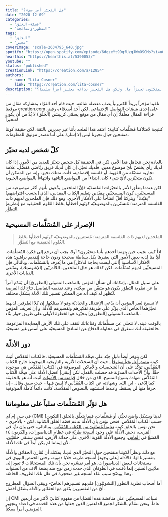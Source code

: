 ```yaml
---
title: "هل التحيّز أمر سيء؟"
date: "2020-12-09"
categories:
  - "قضيّة-الخلق"
  - "التطور-ونتائجه"
tags:
  - "الخلق"
  - "تحيز"
coverImage: "scale-2634795_640.jpg"
spotify: "https://open.spotify.com/episode/6dqzeYt9DqfUzqJWmOSOMs?si=uQEa2SwrRYGg2hDGIObh9A"
hearthis: "https://hearthis.at/5390053/"
youtube: ""
status: "published"
creationLink: "https://creation.com/a/12854"
authors:
  - name: "Lita Cosner"
    link: "https://creation.com/lita-cosner"
description: "إن جميع الأشخاص يمتكلون تحيزاً ما. ولكن هل التحيز بذاته يعتبر أمراً سلبياً؟"
---
```


تلقينا مؤخراً بريداً الكترونياً يصف معضلة شائعة. حيث قام أحد القرّاء بمشاركة مقال من موقعنا creation.com على إحدى مَنصّات التواصل الإجتماعي. لكن أحد أصدقاءه رفض قراءة المقال معلّقاً: إن أي مقال من موقع يسمّى كرييشن (الخَلْق) لا بُدَّ من أن يكون متحيزاًّ!

كنتيجة لامتلاكنا مُسَلَّمات كتابية؛ اعتقد هذا الملحد بأننا غير جديرين بالثقة، لكن حقيقة كوننا منفتحين حيال تحيزنا ليس إلا إشارة على أننا مصدر موثوق للمعلومات.

## كلّ شخص لديه تحيّز

بالعادة نحن نتجاهل هذا الأمر، لكن في الحقيقة كل شخص يتحيّز للعديد من الأمور. إذا كان لديك رأي يختصّ بأيّ موضوع معين، فلديك تحيّز. إن كان لديك فريق ريّاضي مُفضَّل، علامة تجارية مفضّلة من القهوة، أو فلسفة إقتصادية، فأنت تمتلك تحيز. وإنه من الممكن أن نكون متحيّزين لأيّ شيء كان، ابتداءاً من المواضيع التافهة وانتهاءاً بالمواضيع الحيوية.

لكن عندما يتعلّق الأمر بالتحيّزات الفلسفيّة فإنَّ الملحدين يدَّعون بأنهم أكثر موضوعية من المسيحيّين، كون المسيحيّين مقيّدين بتعليم الكتاب المقدس، الذي \[بحسب افتراضهم\] ”يقيّدنا“ ويتركنا أقلّ انفتاحاً على الأفكار الأخرى. ومع ذلك فإن الملحدين لديهم ذات الفلسفة المتزمتة؛ مُتستّرين بالموضوعيّة كونَهم أخطأوا بخَلط العُلوم الحقيقية مع \[نظرية\] التطوُّر.

## الإصرار على المُسَلَّمات المسيحية

> الملحدين لديهم ذات الفلسفة المتزمتة؛ مُستترين بالموضوعيّة كونَهم أخطأوا بخَلط العُلوم الحقيقية مع التطوُّر.

اذاُ كيف نجيب حين يتهمنا أحدهم بأننا متحيّزون؟ أولا، يجب أن نرجع إلى فكرة المُسَلَّمات. أيٌّ منا لديه بعض الأمور التي يعتبرها بكل بساطة صحيحة ودون حاجة لتقديم براهين؛ هذه الأفكار الأساسية \[التي ليست بحاجة لدلائل\] هي ما يُعرف بالمُسَلَّمات. وبالتالي فإن المسيحيِّين لديهم مُسّلَّمات، لكن كذلك هو حال الملحدين، اللاأدريّين (الإغنوستِك)، ومتّبعي الديانات الأخرى.

على سبيل المثال، بإمكانك أن تسأل المؤمن بالمذهب النشوئي \[التطوريّ\] أن يُقدّم أمراً ما عن نظرية التطوّر يكون هو متيقّن من صِحّته، وعند تقديمه التفاصيل تتاح لك الفرصة لتُظهر له كيف أنه من الممكن تفسير تلك الأدلة بشكل مختلف.

لا تسمح لغير المؤمن أن يدّعي الإعتدال والحياديّة وهو لا يمتلكها. إن كلا الطرفين لديهما تحيّزهما الخاص الذي يؤثّر على طريقة تفكيرهم وتفسيرهم للأدلّة. و إن تعريف المؤمن بالمذهب النشوئي \[التطوري\] بتحيّزه هو الخطوة الأولى على طريق حوار بنَّاء.

بالوقت عينه، لا تتخلى عن مسلَّماتك وقناعاتك لتقف على تلك الأرض المحايدة المزعومة. فالحقيقة أنك ستغرق في محاولة الدفاع عن المبادئ المسيحيّة على أُسس غير مسيحيّة.

## دور الأدلّة

لكن يتوفر أيضاً دليل جيّد على صِحَّة المُسَلَّمات المسيحيّة، فالكتاب المُقدَّس أثبتَ كونه [مصدراً تاريخياً موثوقاً](https://creation.com/bible-historical-reliable) ـ حيث أن السجلات الأثرية والتاريخية الموجودة خارج الكتاب المُقَدَّس، تؤكِّد على أن الشخصيات والأماكن الموصوفة في الكتاب المُقَدَّس هي موجودة حقّاً، وأنَّ الأحداث المدوّنة قد حصلت بالفعل. لكن \[يبقى\] أفضل الأدلة على صِحَّة الكتاب المُقَدَّس شهادة يسوع المسيح. الذي من خلال [قيامته من الأموات](https://creation.com/resurrection) أثبت أنه هو بالحقيقة كما ادّعى - ابن الله. وشهادته عن اكتاب المُقَدَّس لا لِبسَ فيها - حيث سبق وقال - إن حرفاً منها لن يسقط. وعندما استشهد بالنصوص المقدّسة، كانت دائماً كاملة الموثوقية.

## هل تؤثّر المُسَلَّمات سلباً على معلوماتنا

في سي إم آي (CMI) لدينا وبشكل واضح تحيُّز، أو مُسَلَّمات، فيما يتعلَّق بالخلق \[التكوين\] حسب الكتاب المُقَدَّس. فنحن نؤمن بأن الأدلّة تدعم قصّة الخلق الكتابية، لكن - بالأحرى - نحن نؤمن بالخلق كونه [تعليماً مُستَقىً من الكتاب المُقَدَّس](https://creation.com/%D9%83%D9%8A%D9%81-%D9%8A%D8%B9%D9%84%D9%85-%D8%A7%D9%84%D9%83%D8%AA%D8%A7%D8%A8-%D8%A7%D9%84%D9%85%D9%82%D8%AF%D8%B3-%D8%B9%D9%85%D8%B1-%D8%A7%D9%84%D8%A3%D8%B1%D8%B6-%D9%A6%D9%A0%D9%A0%D9%A0). وبالتالي، حتى وإن تمَّ، في القريب، دحض الأدلّة على وجود [أنسجة طريّة](https://creation.com/triceratops-soft-tissue) في عظام الديناصورات، والكربون ١٤ المُشعّ في [الماس](https://creation.com/diamonds-a-creationists-best-friend)، وجميع الأدلّة القوية الأخرى على حداثة الأرض، فنحن سنبقى خلقيّين، لأن إيماننا لم يكن أبداً في تلك الأدلة.

مع ذلك ونظراً لكوننا منفتحين حول التحيّز الذي لدينا، يمكنك أن تُقارن الحقائق والأدلّة بتفسيرنا لها. فالأدلة \[على وجود\] أنسجة طرية، خلايا دموية، وحتى الحمض النووي في مستحاثات لبعض الديناصورات. هو أمر نفسّره نحن بأن تلك المستحاثات لا تعود إلى ملايين السنين إنما دُفنت في الطوفان الذي حدث زمن نوح منذ بضعة آلاف من السنوات وهذا يوضّح سبب بقاء أنسجة غير متحجرة في ظل تلك الظروف الخاصّة.

أما أصحاب نظرية التطور \[النشوئيّون\] فلديهم تفسيرهم الخاصّ- ويبقى السؤال المطروح أيّ من التفسيرين يتّفق مع الحقائق والأدلة بشكل أفضل.

إن CMI تساعد المسيحيّين على مناقشة هذه القضايا من مفهوم كتابيّ لأكثر من أربعين عاماً. ونحن نتقدَّم بالشكر لجميع الداعمين الذين جعلوا من هذه الخدمة في اعداد وتجهيز المؤمنين أمراً ممكناً.
